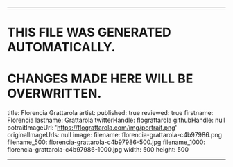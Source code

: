 ----

# THIS FILE WAS GENERATED AUTOMATICALLY.
# CHANGES MADE HERE WILL BE OVERWRITTEN.

title: Florencia Grattarola
artist:
  published: true
  reviewed: true
  firstname: Florencia
  lastname: Grattarola
  twitterHandle: flograttarola
  githubHandle: null
  potraitImageUrl: 'https://flograttarola.com/img/portrait.png'
  originalImageUrls: null
  image:
    filename: florencia-grattarola-c4b97986.png
    filename_500: florencia-grattarola-c4b97986-500.jpg
    filename_1000: florencia-grattarola-c4b97986-1000.jpg
    width: 500
    height: 500

----

